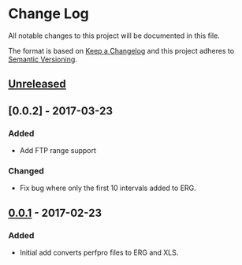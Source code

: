 # Change Log
All notable changes to this project will be documented in this file.

The format is based on [Keep a Changelog](http://keepachangelog.com/)
and this project adheres to [Semantic Versioning](http://semver.org/).


## [Unreleased]

## [0.0.2] - 2017-03-23
### Added
- Add FTP range support

### Changed
- Fix bug where only the first 10 intervals added to ERG.

## [0.0.1] - 2017-02-23
### Added
- Initial add converts perfpro files to ERG and XLS.

[Unreleased]: https://github.com/plandes/clj-nlp-parse/compare/v0.0.1...HEAD
[0.0.1]: https://github.com/plandes/clj-nlp-parse/compare/v0.0.1...v0.0.1

